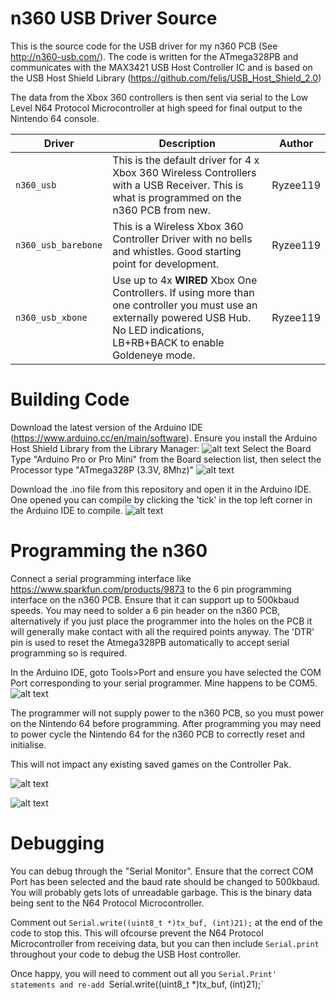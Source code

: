 # n360 USB Driver Source

This is the source code for the USB driver for my n360 PCB (See http://n360-usb.com/). The code is written for the ATmega328PB and communicates with the MAX3421 USB Host Controller IC and is based on the USB Host Shield Library (https://github.com/felis/USB_Host_Shield_2.0)

The data from the Xbox 360 controllers is then sent via serial to the Low Level N64 Protocol Microcontroller at high speed for final output to the Nintendo 64 console.


| Driver | Description | Author |
| --- | --- | --- |
| `n360_usb` | This is the default driver for 4 x Xbox 360 Wireless Controllers with a USB Receiver. This is what is programmed on the n360 PCB from new.| Ryzee119 |
| `n360_usb_barebone` | This is a Wireless Xbox 360 Controller Driver with no bells and whistles. Good starting point for development. | Ryzee119 |
| `n360_usb_xbone` | Use up to 4x **WIRED** Xbox One Controllers. If using more than one controller you must use an externally powered USB Hub. No LED indications, LB+RB+BACK to enable Goldeneye mode.| Ryzee119 |


# Building Code
Download the latest version of the Arduino IDE (https://www.arduino.cc/en/main/software). Ensure you install the Arduino Host Shield Library from the Library Manager:
![alt text](https://i.imgur.com/7ZfBsUC.png)
Select the Board Type "Arduino Pro or Pro Mini" from the Board selection list, then select the Processor type "ATmega328P (3.3V, 8Mhz)"
![alt text](https://i.imgur.com/lJ7mr9g.png)

Download the .ino file from this repository and open it in the Arduino IDE.
One opened you can compile by clicking the 'tick' in the top left corner in the Arduino IDE to compile.
![alt text](https://i.imgur.com/tD5O3KC.png)

# Programming the n360
Connect a serial programming interface like https://www.sparkfun.com/products/9873 to the 6 pin programming interface on the n360 PCB. Ensure that it can support up to 500kbaud speeds. You may need to solder a 6 pin header on the n360 PCB, alternatively if you just place the programmer into the holes on the PCB it will generally make contact with all the required points anyway. The 'DTR' pin is used to reset the Atmega328PB automatically to accept serial programming so is required.

In the Arduino IDE, goto Tools>Port and ensure you have selected the COM Port corresponding to your serial programmer. Mine happens to be COM5.
![alt text](https://i.imgur.com/ppySRhk.png)

The programmer will not supply power to the n360 PCB, so you must power on the Nintendo 64 before programming. After programming you may need to power cycle the Nintendo 64 for the n360 PCB to correctly reset and initialise.

This will not impact any existing saved games on the Controller Pak.

![alt text](http://n360-usb.com/wp-content/uploads/2018/08/arduino_header.png)

![alt text](http://n360-usb.com/wp-content/uploads/2018/09/n3603-768x874.jpg)


# Debugging
You can debug through the "Serial Monitor". Ensure that the correct COM Port has been selected and the baud rate should be changed to 500kbaud. You will probably gets lots of unreadable garbage. This is the binary data being sent to the N64 Protocol Microcontroller.

Comment out `Serial.write((uint8_t *)tx_buf, (int)21);` at the end of the code to stop this. This will ofcourse prevent the N64 Protocol Microcontroller from receiving data, but you can then include `Serial.print` throughout your code to debug the USB Host controller.

Once happy, you will need to comment out all you `Serial.Print' statements and re-add `Serial.write((uint8_t *)tx_buf, (int)21);`


